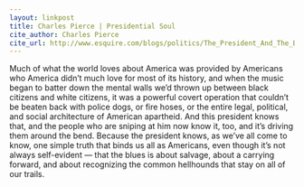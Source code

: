 ```yaml
---
layout: linkpost
title: Charles Pierce | Presidential Soul
cite_author: Charles Pierce
cite_url: http://www.esquire.com/blogs/politics/The_President_And_The_Blues
---
```

Much of what the world loves about America was provided by Americans who America didn’t much love for most of its history, and when the music began to batter down the mental walls we’d thrown up between black citizens and white citizens, it was a powerful covert operation that couldn’t be beaten back with police dogs, or fire hoses, or the entire legal, political, and social architecture of American apartheid. And this president knows that, and the people who are sniping at him now know it, too, and it’s driving them around the bend. Because the president knows, as we’ve all come to know, one simple truth that binds us all as Americans, even though it’s not always self-evident — that the blues is about salvage, about a carrying forward, and about recognizing the common hellhounds that stay on all of our trails.
